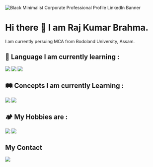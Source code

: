 ![Black Minimalist Corporate Professional Profile LinkedIn Banner](https://github.com/Rodhodbrahma/Rodhodbrahma/assets/134644348/41a00b75-8293-4ae9-8fb0-f19e89872d09)


# Hi there 👋 I am Raj Kumar Brahma.
I am currently persuing MCA from Bodoland University, Assam.

<!--
**Rodhodbrahma/Rodhodbrahma** is a ✨ _special_ ✨ repository because its `README.md` (this file) appears on your GitHub profile.

Here are some ideas to get you started:

- 🔭 I’m currently working on ...
- 🌱 I’m currently learning ...
- 👯 I’m looking to collaborate on ...
- 🤔 I’m looking for help with ...
- 💬 Ask me about ...
- 📫 How to reach me: ...
- 😄 Pronouns: ...
- ⚡ Fun fact: ...
-->
## 💾 Language I am currently learning :
<img src="https://img.shields.io/badge/Code-C/C++-blue">
<img src="https://img.shields.io/badge/Code-MySql-green">
<img src="https://img.shields.io/badge/Development-_HTML_CSS_JS-yellow">

## 🛤️ Concepts I am currently Learning :
<img src="https://img.shields.io/badge/Concept-OS-Green">
<img src="https://img.shields.io/badge/Concept-DSA-Orange">

## 🏕️ My Hobbies are :
<img src="https://img.shields.io/badge/Game-Chess-blue">
<img src="https://img.shields.io/badge/Music-Singing-Red">

## My Contact
<a href="https://www.rodhodbrahma007@gmail.com"><img src="https://img.shields.io/badge/Social-Gmail-orange"></a>

